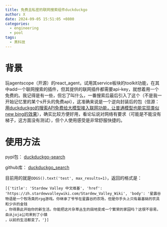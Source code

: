 ```yaml
---
title: 免费且私密的联网搜索组件duckduckgo
author: X
date: 2024-09-05 15:51:05 +0800
categories:
  - engineering
  - pool
tags:
  - 黑科技
---
```

# 背景
玩agentscope（开源）的react_agent，试用其service板块的toolkit功能，在其中add一个联网搜索的插件，但其提供的联网插件都需要api-key，就想着用一个免费的。我记得是有一些，但忘了叫什么，一番搜索后最后引入了这个（不是我一开始记忆里的某个s开头的免费api），这准确来说是一个逆向封装后的包（信源：[用duckduckgo的搜索API免费给大模型接入联网功能，让普通模型也能实现类似new bing的效果](https://linux.do/t/topic/122537)），确实比较方便好用，看论坛说对网络有要求（可能是不能没有梯子，这方面没有测试），但个人使用感受是非常舒服快捷的。

# 使用方法
pypi包：
[duckduckgo-search](https://pypi.org/project/duckduckgo-search/#2-text---text-search-by-duckduckgocom)

github库：
[duckduckgo_search](https://github.com/deedy5/duckduckgo_search)

目前用的就是`DDGS().text('test', max_results=1)`，返回的格式是：

```
[{'title': 'Stardew Valley 中文维基', 'href': 'https://zh.stardewvalleywiki.com/Stardew_Valley_Wiki', 'body': '星露谷物语是一个牧场类的rpg游戏。你继承了爷爷在星露谷的农场，但是你手头上只有最基础的农具和少许的金钱
，你得靠此开始你的新生活。你能把这片杂草丛生的田地变成一个繁荣的家园吗？这很不容易，自从joja公司来到了小镇
，以前的生活都变了。'}]
```